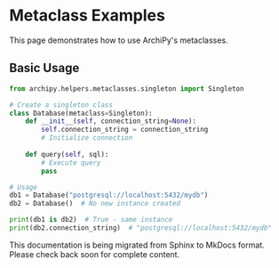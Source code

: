 # Metaclass Examples

This page demonstrates how to use ArchiPy's metaclasses.

## Basic Usage

```python
from archipy.helpers.metaclasses.singleton import Singleton

# Create a singleton class
class Database(metaclass=Singleton):
    def __init__(self, connection_string=None):
        self.connection_string = connection_string
        # Initialize connection
        
    def query(self, sql):
        # Execute query
        pass

# Usage
db1 = Database("postgresql://localhost:5432/mydb")
db2 = Database()  # No new instance created

print(db1 is db2)  # True - same instance
print(db2.connection_string)  # "postgresql://localhost:5432/mydb"
```

This documentation is being migrated from Sphinx to MkDocs format.
Please check back soon for complete content.